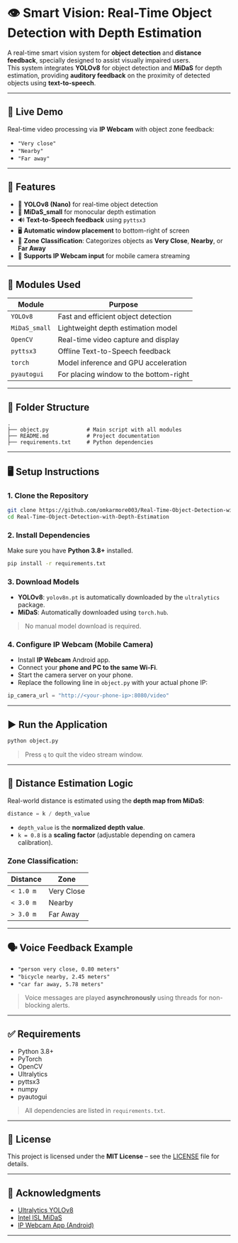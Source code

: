 # 👁️ Smart Vision: Real-Time Object Detection with Depth Estimation

A real-time smart vision system for **object detection** and **distance feedback**, specially designed to assist visually impaired users.  
This system integrates **YOLOv8** for object detection and **MiDaS** for depth estimation, providing **auditory feedback** on the proximity of detected objects using **text-to-speech**.

---

## 📸 Live Demo

Real-time video processing via **IP Webcam** with object zone feedback:
- `"Very close"`
- `"Nearby"`
- `"Far away"`

---

## 🚀 Features

- 🎯 **YOLOv8 (Nano)** for real-time object detection  
- 🧠 **MiDaS_small** for monocular depth estimation  
- 🔊 **Text-to-Speech feedback** using `pyttsx3`  
- 🖥️ **Automatic window placement** to bottom-right of screen  
- 🧠 **Zone Classification**: Categorizes objects as **Very Close**, **Nearby**, or **Far Away**  
- 📡 **Supports IP Webcam input** for mobile camera streaming  

---

## 🧩 Modules Used

| Module       | Purpose                                  |
|--------------|------------------------------------------|
| `YOLOv8`     | Fast and efficient object detection       |
| `MiDaS_small`| Lightweight depth estimation model        |
| `OpenCV`     | Real-time video capture and display       |
| `pyttsx3`    | Offline Text-to-Speech feedback           |
| `torch`      | Model inference and GPU acceleration      |
| `pyautogui`  | For placing window to the bottom-right    |

---

## 📂 Folder Structure

```
.
├── object.py            # Main script with all modules
├── README.md            # Project documentation
├── requirements.txt     # Python dependencies
```

---

## 🖥️ Setup Instructions

### 1. Clone the Repository

```bash
git clone https://github.com/omkarmore003/Real-Time-Object-Detection-with-Depth-Estimation
cd Real-Time-Object-Detection-with-Depth-Estimation
```

### 2. Install Dependencies

Make sure you have **Python 3.8+** installed.

```bash
pip install -r requirements.txt
```

### 3. Download Models

- **YOLOv8**: `yolov8n.pt` is automatically downloaded by the `ultralytics` package.
- **MiDaS**: Automatically downloaded using `torch.hub`.

> No manual model download is required.

### 4. Configure IP Webcam (Mobile Camera)

- Install **IP Webcam** Android app.
- Connect your **phone and PC to the same Wi-Fi**.
- Start the camera server on your phone.
- Replace the following line in `object.py` with your actual phone IP:

```python
ip_camera_url = "http://<your-phone-ip>:8080/video"
```

---

## ▶️ Run the Application

```bash
python object.py
```

> Press `q` to quit the video stream window.

---

## 📐 Distance Estimation Logic

Real-world distance is estimated using the **depth map from MiDaS**:

```python
distance = k / depth_value
```

- `depth_value` is the **normalized depth value**.
- `k = 0.8` is a **scaling factor** (adjustable depending on camera calibration).

### Zone Classification:

| Distance     | Zone        |
|--------------|-------------|
| `< 1.0 m`    | Very Close  |
| `< 3.0 m`    | Nearby      |
| `> 3.0 m`    | Far Away    |

---

## 🗣️ Voice Feedback Example

- `"person very close, 0.80 meters"`
- `"bicycle nearby, 2.45 meters"`
- `"car far away, 5.78 meters"`

> Voice messages are played **asynchronously** using threads for non-blocking alerts.

---

## ✅ Requirements

- Python 3.8+
- PyTorch
- OpenCV
- Ultralytics
- pyttsx3
- numpy
- pyautogui

> All dependencies are listed in `requirements.txt`.

---
## 📄 License

This project is licensed under the **MIT License** – see the [LICENSE](LICENSE) file for details.

---

## 🙏 Acknowledgments

- [Ultralytics YOLOv8](https://github.com/ultralytics/ultralytics)
- [Intel ISL MiDaS](https://github.com/intel-isl/MiDaS)
- [IP Webcam App (Android)](https://play.google.com/store/apps/details?id=com.pas.webcam)

---
